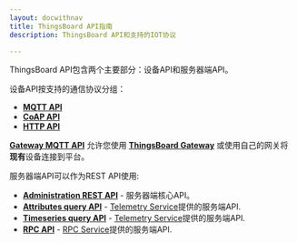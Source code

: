 ```yaml
---
layout: docwithnav
title: ThingsBoard API指南
description: ThingsBoard API和支持的IOT协议

---
```


ThingsBoard API包含两个主要部分：设备API和服务器端API。

设备API按支持的通信协议分组：

* [**MQTT API**](/docs/reference/mqtt-api)
* [**CoAP API**](/docs/reference/coap-api)
* [**HTTP API**](/docs/reference/http-api)

[**Gateway MQTT API**](/docs/reference/gateway-mqtt-api) 允许您使用 **[ThingsBoard Gateway](/docs/iot-gateway/what-is-iot-gateway/)**
或使用自己的网关将**现有**设备连接到平台。

服务器端API可以作为REST API使用:

* [**Administration REST API**](/docs/reference/rest-api) - 服务器端核心API。
* [**Attributes query API**](/docs/user-guide/attributes/#data-query-api) - [Telemetry Service](/docs/user-guide/attributes/)提供的服务端API.
* [**Timeseries query API**](/docs/user-guide/telemetry/#data-query-api) - [Telemetry Service](/docs/user-guide/telemetry/)提供的服务端API.
* [**RPC API**](/docs/user-guide/rpc/#server-side-rpc-api) - [RPC Service](/docs/user-guide/rpc/)提供的服务端API.
